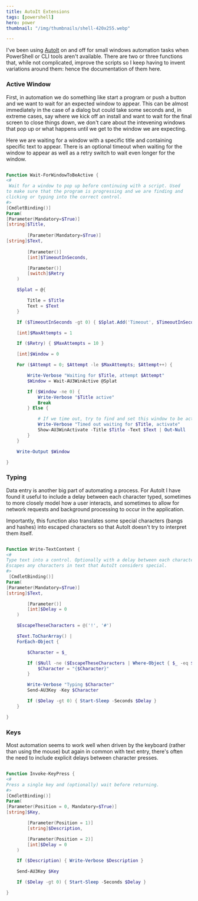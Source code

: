```yaml
---
title: AutoIt Extensions
tags: [powershell]
hero: power
thumbnail: "/img/thumbnails/shell-420x255.webp"

---
```


I've been using <a href="https://www.autoitscript.com/site/">AutoIt</a> on and off for small windows automation tasks
when PowerShell or CLI tools aren't available. There are two or three functions that, while not complicated, improve the
scripts so I keep having to invent variations around them: hence the documentation of them here.

### Active Window

First, in automation we do something like start a program or push a button and we want to wait for an expected window
to appear. This can be almost immediately in the case of a dialog but could take some seconds and, in extreme cases,
say where we kick off an install and want to wait for the final screen to close things down, we don't care about the
intevening windows that pop up or what happens until we get to the window we are expecting.

Here we are waiting for a window with a specific title and containing specific text to appear. There is an optional timeout
when waiting for the window to appear as well as a retry switch to wait even longer for the window.

```powershell

Function Wait-ForWindowToBeActive {
<#  
 Wait for a window to pop up before continuing with a script. Used
to make sure that the program is progressing and we are finding and
clicking or typing into the correct control.
#>
[CmdletBinding()]
Param(
[Parameter(Mandatory=$True)]
[string]$Title, 
		
		[Parameter(Mandatory=$True)]
[string]$Text, 
		
		[Parameter()]
		[int]$TimeoutInSeconds,

    	[Parameter()]
    	[switch]$Retry
    )

    $Splat = @{

    	Title = $Title
    	Text = $Text
    }

    If ($TimeoutInSeconds -gt 0) { $Splat.Add('Timeout', $TimeoutInSeconds) }

    [int]$MaxAttempts = 1

    If ($Retry) { $MaxAttempts = 10 }

    [int]$Window = 0

    For ($Attempt = 0; $Attempt -le $MaxAttempts; $Attempt++) {

    	Write-Verbose "Waiting for $Title, attempt $Attempt"
    	$Window = Wait-AU3WinActive @Splat

    	If ($Window -ne 0) {
    		Write-Verbose "$Title active"
    		Break
    	} Else {

    		# If we time out, try to find and set this window to be active.
    		Write-Verbose "Timed out waiting for $Title, activate"
    		Show-AU3WinActivate -Title $Title -Text $Text | Out-Null
    	}
    }

    Write-Output $Window

}

```

### Typing

Data entry is another big part of automating a process. For AutoIt I have found it useful to
include a delay between each character typed, sometimes to more closely model how a user interacts,
and sometimes to allow for network requests and background processing to occur in the application.

Importantly, this function also translates some special characters (bangs and hashes) into escaped characters
so that AutoIt doesn't try to interpret them itself.

```powershell

Function Write-TextContent {
<#
Type text into a control. Optionally with a delay between each character typed.
Escapes any characters in text that AutoIt considers special.
#>  
 [CmdletBinding()]
Param(
[Parameter(Mandatory=$True)]
[string]$Text,

    	[Parameter()]
    	[int]$Delay = 0
    )

    $EscapeTheseCharacters = @('!', '#')

    $Text.ToCharArray() |
    ForEach-Object {

    	$Character = $_

        If ($Null -ne ($EscapeTheseCharacters | Where-Object { $_ -eq $Character})) {
    		$Character = "{$Character}"
    	}

    	Write-Verbose "Typing $Character"
    	Send-AU3Key -Key $Character

    	If ($Delay -gt 0) { Start-Sleep -Seconds $Delay }
    }

}

```

### Keys

Most automation seems to work well when driven by the keyboard (rather than using the mouse) but again in
common with text entry, there's often the need to include explicit delays between character presses.

```powershell

Function Invoke-KeyPress {
<#
Press a single key and (optionally) wait before returning.
#>
[CmdletBinding()]
Param(
[Parameter(Position = 0, Mandatory=$True)]
[string]$Key,

    	[Parameter(Position = 1)]
    	[string]$Description,

    	[Parameter(Position = 2)]
    	[int]$Delay = 0
    )

    If ($Description) { Write-Verbose $Description }

    Send-AU3Key $Key

    If ($Delay -gt 0) { Start-Sleep -Seconds $Delay }

}

```
